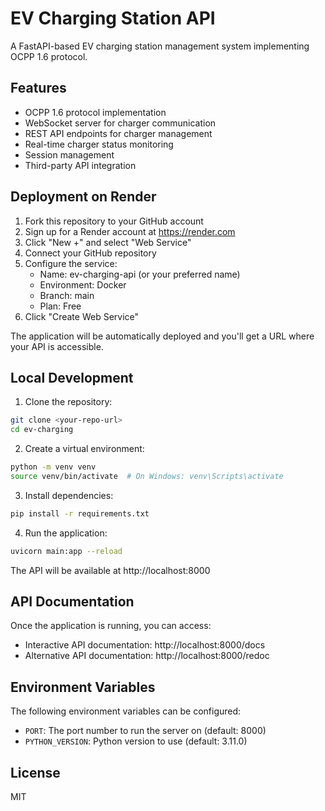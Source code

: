 # EV Charging Station API

A FastAPI-based EV charging station management system implementing OCPP 1.6 protocol.

## Features

- OCPP 1.6 protocol implementation
- WebSocket server for charger communication
- REST API endpoints for charger management
- Real-time charger status monitoring
- Session management
- Third-party API integration

## Deployment on Render

1. Fork this repository to your GitHub account
2. Sign up for a Render account at https://render.com
3. Click "New +" and select "Web Service"
4. Connect your GitHub repository
5. Configure the service:
   - Name: ev-charging-api (or your preferred name)
   - Environment: Docker
   - Branch: main
   - Plan: Free
6. Click "Create Web Service"

The application will be automatically deployed and you'll get a URL where your API is accessible.

## Local Development

1. Clone the repository:
```bash
git clone <your-repo-url>
cd ev-charging
```

2. Create a virtual environment:
```bash
python -m venv venv
source venv/bin/activate  # On Windows: venv\Scripts\activate
```

3. Install dependencies:
```bash
pip install -r requirements.txt
```

4. Run the application:
```bash
uvicorn main:app --reload
```

The API will be available at http://localhost:8000

## API Documentation

Once the application is running, you can access:
- Interactive API documentation: http://localhost:8000/docs
- Alternative API documentation: http://localhost:8000/redoc

## Environment Variables

The following environment variables can be configured:
- `PORT`: The port number to run the server on (default: 8000)
- `PYTHON_VERSION`: Python version to use (default: 3.11.0)

## License

MIT 